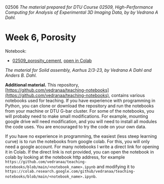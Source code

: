 02506
*The material prepared for DTU Course 02509, High-Performance Computing for Analysis of Experimental 3D Imaging Data, by by Vedrana A Dahl.*


# Week 6, Porosity


Notebook:
- [02509_porosity_cement](https://github.com/vedranaa/teaching-notebooks/blob/main/02509_porosity_cement.ipynb), [open in Colab](https://colab.research.google.com/github/vedranaa/teaching-notebooks/blob/main/02509_porosity_cement.ipynb)

*The material for Solid assembly, Aarhus 2/3-23, by Vedrana A Dahl and Anders B. Dahl.*




**Additional material.** 
This repository, [https://github.com/vedranaa/teaching-notebooks](https://github.com/vedranaa/teaching-notebooks), contains various notebooks used for teaching. If you have experience with programming in Python, you can clone or download the repository and run the notebooks from your machine or DTU G-bar cluster. For some of the notebooks, you will probaby need to make small modifications. For example, mounting google drive will need modification, and you will need to install all modules the code uses. You are encouraged to try the code on your own data.

If you have no experience in programming, the easiest (less steep learning curve) is to run the notebooks from google colab.  For this, you will only need a google account. For many notebooks I write a direct link for opening it in Colab. If the direct link is not provided, you can open the notebook in colab by looking at the notebook http address, for example `https://github.com/vedranaa/teaching-notebooks/blob/main/<notebook_name>.ipynb` and modifying it to 
`https://colab.research.google.com/github/vedranaa/teaching-notebooks/blob/main/<notebook_name>.ipynb`.


